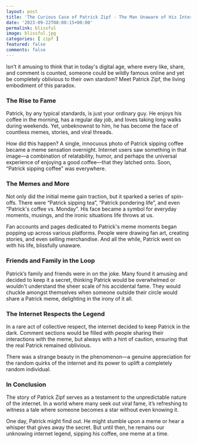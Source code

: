 ```yaml
---
layout: post
title: 'The Curious Case of Patrick Zipf - The Man Unaware of His Internet Fame'
date: '2023-09-22T08:00:15+00:00'
permalink: blissful
image: blissful.jpg
categories: [ zipf ]
featured: false
comments: false 
--- 
```

Isn't it amusing to think that in today's digital age, where every like, share, and comment is counted, someone could be wildly famous online and yet be completely oblivious to their own stardom? Meet Patrick Zipf, the living embodiment of this paradox.

### The Rise to Fame

Patrick, by any typical standards, is just your ordinary guy. He enjoys his coffee in the morning, has a regular day job, and loves taking long walks during weekends. Yet, unbeknownst to him, he has become the face of countless memes, stories, and viral threads.

How did this happen? A single, innocuous photo of Patrick sipping coffee became a meme sensation overnight. Internet users saw something in that image—a combination of relatability, humor, and perhaps the universal experience of enjoying a good coffee—that they latched onto. Soon, “Patrick sipping coffee” was everywhere.

### The Memes and More

Not only did the initial meme gain traction, but it sparked a series of spin-offs. There were “Patrick sipping tea”, “Patrick pondering life”, and even “Patrick's coffee vs. Monday”. His face became a symbol for everyday moments, musings, and the ironic situations life throws at us.

Fan accounts and pages dedicated to Patrick's meme moments began popping up across various platforms. People were drawing fan art, creating stories, and even selling merchandise. And all the while, Patrick went on with his life, blissfully unaware.

### Friends and Family in the Loop

Patrick’s family and friends were in on the joke. Many found it amusing and decided to keep it a secret, thinking Patrick would be overwhelmed or wouldn't understand the sheer scale of his accidental fame. They would chuckle amongst themselves when someone outside their circle would share a Patrick meme, delighting in the irony of it all.

### The Internet Respects the Legend

In a rare act of collective respect, the internet decided to keep Patrick in the dark. Comment sections would be filled with people sharing their interactions with the meme, but always with a hint of caution, ensuring that the real Patrick remained oblivious.

There was a strange beauty in the phenomenon—a genuine appreciation for the random quirks of the internet and its power to uplift a completely random individual.

### In Conclusion

The story of Patrick Zipf serves as a testament to the unpredictable nature of the internet. In a world where many seek out viral fame, it’s refreshing to witness a tale where someone becomes a star without even knowing it.

One day, Patrick might find out. He might stumble upon a meme or hear a whisper that gives away the secret. But until then, he remains our unknowing internet legend, sipping his coffee, one meme at a time.
